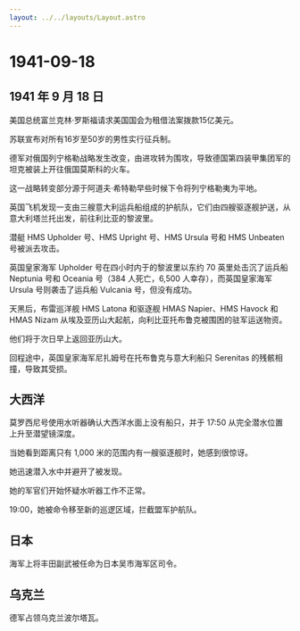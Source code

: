 ```yaml
---
layout: ../../layouts/Layout.astro
---
```


# 1941-09-18

## 1941 年 9 月 18 日

美国总统富兰克林·罗斯福请求美国国会为租借法案拨款15亿美元。

苏联宣布对所有16岁至50岁的男性实行征兵制。

德军对俄国列宁格勒战略发生改变，由进攻转为围攻，导致德国第四装甲集团军的坦克被装上开往俄国莫斯科的火车。

这一战略转变部分源于阿道夫·希特勒早些时候下令将列宁格勒夷为平地。

英国飞机发现一支由三艘意大利运兵船组成的护航队，它们由四艘驱逐舰护送，从意大利塔兰托出发，前往利比亚的黎波里。

潜艇 HMS Upholder 号、HMS Upright 号、HMS Ursula 号和 HMS Unbeaten
号被派去攻击。

英国皇家海军 Upholder 号在四小时内于的黎波里以东约 70 英里处击沉了运兵船
Neptunia 号和 Oceania 号（384 人死亡，6,500 人幸存），而英国皇家海军
Ursula 号则袭击了运兵船 Vulcania 号，但没有成功。

天黑后，布雷巡洋舰 HMS Latona 和驱逐舰 HMAS Napier、HMS Havock 和 HMAS
Nizam 从埃及亚历山大起航，向利比亚托布鲁克被围困的驻军运送物资。

他们将于次日早上返回亚历山大。

回程途中，英国皇家海军尼扎姆号在托布鲁克与意大利船只 Serenitas
的残骸相撞，导致其受损。

## 大西洋

莫罗西尼号使用水听器确认大西洋水面上没有船只，并于 17:50
从完全潜水位置上升至潜望镜深度。

当她看到距离只有 1,000 米的范围内有一艘驱逐舰时，她感到很惊讶。

她迅速潜入水中并避开了被发现。

她的军官们开始怀疑水听器工作不正常。

19:00，她被命令移至新的巡逻区域，拦截盟军护航队。

## 日本

海军上将丰田副武被任命为日本吴市海军区司令。

## 乌克兰

德军占领乌克兰波尔塔瓦。